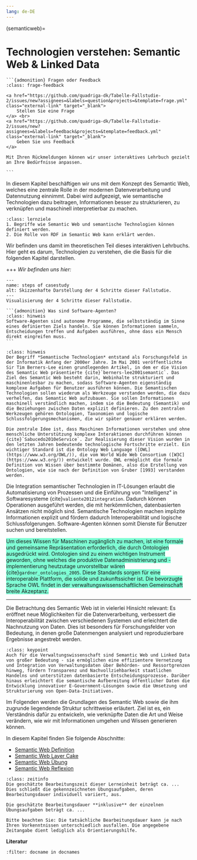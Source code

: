 ```yaml
---
lang: de-DE
---
```


(semanticweb)=
# Technologien verstehen: Semantic Web & Linked Data

`````{margin}
```{admonition} Fragen oder Feedback 
:class: frage-feedback

<a href="https://github.com/quadriga-dk/Tabelle-Fallstudie-2/issues/new?assignees=&labels=question&projects=&template=frage.yml" class="external-link" target="_blank">
    Stellen Sie eine Frage
</a> <br>
<a href="https://github.com/quadriga-dk/Tabelle-Fallstudie-2/issues/new?assignees=&labels=feedback&projects=&template=feedback.yml" class="external-link" target="_blank">
    Geben Sie uns Feedback
</a>

Mit Ihren Rückmeldungen können wir unser interaktives Lehrbuch gezielt an Ihre Bedürfnisse anpassen.

```
`````

In diesem Kapitel beschäftigen wir uns mit dem Konzept des Semantic Web, welches eine zentrale Rolle in der modernen Datenverarbeitung und Datennutzung einnimmt. Dabei wird aufgezeigt, wie semantische Technologien dazu beitragen, Informationen besser zu strukturieren, zu verknüpfen und maschinell interpretierbar zu machen.


```{admonition} Lernziel: Technologien verstehen
:class: lernziele
1. Begriffe wie Semantic Web und semantische Technologien können definiert werden.
2. Die Rolle von RDF im Semantic Web kann erklärt werden.
```


Wir befinden uns damit im theoretischen Teil dieses interaktiven Lehrbuchs. Hier geht es darum, Technologien zu verstehen, die die Basis für die folgenden Kapitel darstellen.

+++
*Wir befinden uns hier:*
```{figure} /assets/case-study-2_steps-1.png
---
name: steps of casestudy
alt: Skizzenhafte Darstellung der 4 Schritte dieser Fallstudie.
---
Visualisierung der 4 Schritte dieser Fallstudie.
```

````{margin}
```{admonition} Was sind Software-Agenten? 
:class: hinweis
Software-Agenten sind autonome Programme, die selbstständig im Sinne eines definierten Ziels handeln. Sie können Informationen sammeln, Entscheidungen treffen und Aufgaben ausführen, ohne dass ein Mensch direkt eingreifen muss.
```
````
```{admonition} Hintergrund
:class: hinweis
Der Begriff *Semantische Technologien* entstand als Forschungsfeld in der Informatik Anfang der 2000er Jahre. Im Mai 2001 veröffentlichte Sir Tim Berners-Lee einen grundlegenden Artikel, in dem er die Vision des Semantic Web präsentierte {cite}`berners-lee2001semantic`. Das Ziel des Semantic Web besteht darin, Webinhalte strukturiert und maschinenlesbar zu machen, sodass Software-Agenten eigenständig komplexe Aufgaben für Benutzer ausführen können. Die Semantischen Technologien sollen wiederum als Werkzeuge verstanden werden, die dazu verhelfen, das Semantic Web aufzubauen. Sie sollen Informationen maschinell verständlich machen, indem sie die Bedeutung (Semantik) und die Beziehungen zwischen Daten explizit definieren. Zu den zentralen Werkzeugen gehören Ontologien, Taxonomien und logische Schlussfolgerungsmechanismen, die wir später genauer erklären werden.

Die zentrale Idee ist, dass Maschinen Informationen verstehen und ohne menschliche Unterstützung komplexe Interaktionen durchführen können {cite}`Sabucedo2010eService`. Zur Realisierung dieser Vision wurden in den letzten Jahren bedeutende technologische Fortschritte erzielt. Ein wichtiger Standard ist die Ontology Web Language ([OWL](https://www.w3.org/OWL/)), die vom World Wide Web Consortium ([W3C](https://www.w3.org/)) entwickelt wurde. OWL ermöglicht die formale Definition von Wissen über bestimmte Domänen, also die Erstellung von Ontologien, wie sie nach der Definition von Gruber [1993] verstanden werden.
```

Die Integration semantischer Technologien in IT-Lösungen erlaubt die Automatisierung von Prozessen und die Einführung von "Intelligenz" in Softwaresysteme {cite}`valiente2012integration`. Dadurch können Operationen ausgeführt werden, die mit herkömmlichen, datenbasierten Ansätzen nicht möglich sind. Semantische Technologien machen implizite Informationen explizit und fördern dadurch Interoperabilität und logische Schlussfolgerungen. Software-Agenten können somit Dienste für Benutzer suchen und bereitstellen.

<span style="background-color:aquamarine">Um dieses Wissen für Maschinen zugänglich zu machen, ist eine formale und gemeinsame Repräsentation erforderlich, die durch Ontologien ausgedrückt wird. Ontologien sind zu einem wichtigen Instrument geworden, ohne welches die produktive Datenadministrierung und -implementierung heutzutage unvorstellbar wären {cite}`gardner_ontologies_2005`. Diese Standards sorgen für eine interoperable Plattform, die solide und zukunftssicher ist. Die bevorzugte Sprache OWL findet in der verwaltungswissenschaftlichen Gemeinschaft breite Akzeptanz.</span> 

---

Die Betrachtung des Semantic Web ist in vielerlei Hinsicht relevant: Es eröffnet neue Möglichkeiten für die Datenverarbeitung, verbessert die Interoperabilität zwischen verschiedenen Systemen und erleichtert die Nachnutzung von Daten. Dies ist besonders für Forschungsfelder von Bedeutung, in denen große Datenmengen analysiert und reproduzierbare Ergebnisse angestrebt werden.

```{admonition} Semantic Web und Verwaltung(swissenschaft) 
:class: keypoint
Auch für die Verwaltungswissenschaft sind Semantic Web und Linked Data von großer Bedeutung - sie ermöglichen eine effizientere Vernetzung und Integration von Verwaltungsdaten über Behörden- und Ressortgrenzen hinweg, fördern Transparenz und Nachvollziehbarkeit staatlichen Handelns und unterstützen datenbasierte Entscheidungsprozesse. Darüber hinaus erleichtert die semantische Aufbereitung öffentlicher Daten die Entwicklung innovativer E-Government-Lösungen sowie die Umsetzung und Strukturierung von Open-Data-Initiativen.
```

Im Folgenden werden die Grundlagen des Semantic Web sowie die ihm zugrunde liegendende Struktur schrittweise erläutert. Ziel ist es, ein Verständnis dafür zu entwickeln, wie verknüpfte Daten die Art und Weise verändern, wie wir mit Informationen umgehen und Wissen generieren können.

In diesem Kapitel finden Sie folgende Abschnitte: 

- [Semantic Web Definition](/semantic_web/Semantic_Web_Definition.md)
- [Semantic Web Layer Cake](/semantic_web/Semantic_Web_Layer_Cake.md)
- [Semantic Web Übung](/semantic_web/Semantic_Web_Übung.md)
- [Semantic Web Reflexion](/semantic_web/Semantic_Web_Reflexion.md)


```{admonition} Bearbeitungszeit
:class: zeitinfo
Die geschätzte Bearbeitungszeit dieser Lerneinheit beträgt ca. ... Dies schließt die gekennzeichneten Übungsaufgaben, deren Bearbeitungsdauer individuell variiert, aus. 

Die geschätzte Bearbeitungsdauer **inklusive** der einzelnen Übungsaufgaben beträgt ca. ...

Bitte beachten Sie: Die tatsächliche Bearbeitungsdauer kann je nach Ihren Vorkenntnissen unterschiedlich ausfallen. Die angegebene Zeitangabe dient lediglich als Orientierungshilfe.
``` 


**Literatur**

```{bibliography}
:filter: docname in docnames
```
